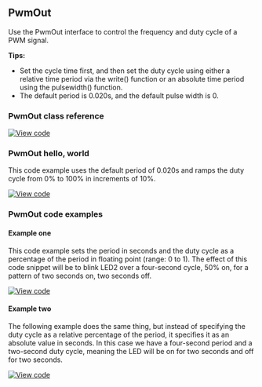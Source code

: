 ## PwmOut

Use the PwmOut interface to control the frequency and duty cycle of a PWM signal.

**Tips:**

* Set the cycle time first, and then set the duty cycle using either a relative time period via the write() function or an absolute time period using the pulsewidth() function.
* The default period is 0.020s, and the default pulse width is 0.

### PwmOut class reference

[![View code](https://www.mbed.com/embed/?type=library)](http://os-doc-builder.test.mbed.com/docs/development/mbed-os-api-doxy/classmbed_1_1_pwm_out.html)


### PwmOut hello, world

This code example uses the default period of 0.020s and ramps the duty cycle from 0% to 100% in increments of 10%.

[![View code](https://www.mbed.com/embed/?url=https://os.mbed.com/teams/mbed_example/code/PwmOut_HelloWorld/)](https://os.mbed.com/teams/mbed_example/code/PwmOut_HelloWorld/file/5160ea45399b/main.cpp)

### PwmOut code examples

#### Example one

This code example sets the period in seconds and the duty cycle as a percentage of the period in floating point (range: 0 to 1). The effect of this code snippet will be to blink LED2 over a four-second cycle, 50% on, for a pattern of two seconds on, two seconds off.

[![View code](https://www.mbed.com/embed/?url=https://os.mbed.com/teams/mbed_example/code/PwmOut_ex_1/)](https://os.mbed.com/teams/mbed_example/code/PwmOut_ex_1/file/07220dd760cc/main.cpp)

#### Example two

The following example does the same thing, but instead of specifying the duty cycle as a relative percentage of the period, it specifies it as an absolute value in seconds. In this case we have a four-second period and a two-second duty cycle, meaning the LED will be on for two seconds and off for two seconds.

[![View code](https://www.mbed.com/embed/?url=https://os.mbed.com/teams/mbed_example/code/PwmOut_ex_2/)](https://os.mbed.com/teams/mbed_example/code/PwmOut_ex_2/file/248dfc85bbf9/main.cpp)
